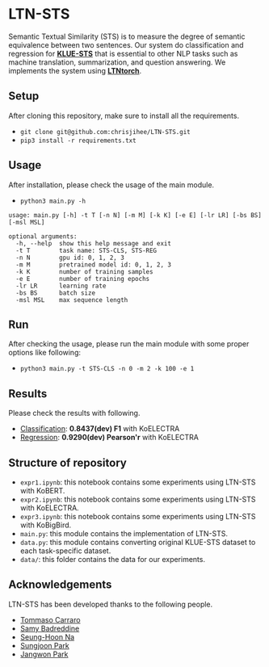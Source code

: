 # LTN-STS

Semantic Textual Similarity (STS) is to measure the degree of semantic equivalence between two sentences. Our system do classification and regression for **[KLUE-STS](https://klue-benchmark.com/tasks/67/overview/description)** that is essential to other NLP tasks such as machine translation, summarization, and question answering. We implements the system using **[LTNtorch](https://github.com/bmxitalia/LTNtorch)**.

## Setup

After cloning this repository, make sure to install all the requirements.

- `git clone git@github.com:chrisjihee/LTN-STS.git`
- `pip3 install -r requirements.txt`

## Usage

After installation, please check the usage of the main module.

- `python3 main.py -h`
```
usage: main.py [-h] -t T [-n N] [-m M] [-k K] [-e E] [-lr LR] [-bs BS] [-msl MSL]

optional arguments:
  -h, --help  show this help message and exit
  -t T        task name: STS-CLS, STS-REG
  -n N        gpu id: 0, 1, 2, 3
  -m M        pretrained model id: 0, 1, 2, 3
  -k K        number of training samples
  -e E        number of training epochs
  -lr LR      learning rate
  -bs BS      batch size
  -msl MSL    max sequence length
```

## Run

After checking the usage, please run the main module with some proper options like following:

- `python3 main.py -t STS-CLS -n 0 -m 2 -k 100 -e 1`

## Results

Please check the results with following.

- [Classification](https://github.com/chrisjihee/LTN-STS/blob/master/expr2.ipynb): **0.8437(dev) F1** with KoELECTRA
- [Regression](https://github.com/chrisjihee/LTN-STS/blob/master/expr2.ipynb): **0.9290(dev) Pearson'r** with KoELECTRA

## Structure of repository

- `expr1.ipynb`: this notebook contains some experiments using LTN-STS with KoBERT.
- `expr2.ipynb`: this notebook contains some experiments using LTN-STS with KoELECTRA.
- `expr3.ipynb`: this notebook contains some experiments using LTN-STS with KoBigBird.
- `main.py`: this module contains the implementation of LTN-STS.
- `data.py`: this module contains converting original KLUE-STS dataset to each task-specific dataset.
- `data/`: this folder contains the data for our experiments.

## Acknowledgements

LTN-STS has been developed thanks to the following people.

- [Tommaso Carraro](https://github.com/bmxitalia)
- [Samy Badreddine](https://www.ai.sony/people/c6ecb9ab786d5b75047f5b00515dc67bae284640)
- [Seung-Hoon Na](https://nlp.jbnu.ac.kr/~nash/faculty.html)
- [Sungjoon Park](https://sungjoonpark.github.io)
- [Jangwon Park](https://github.com/monologg)
